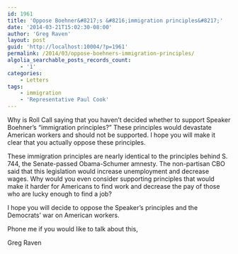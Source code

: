 ```yaml
---
id: 1961
title: 'Oppose Boehner&#8217;s &#8216;immigration principles&#8217;'
date: '2014-03-21T15:02:30-08:00'
author: 'Greg Raven'
layout: post
guid: 'http://localhost:10004/?p=1961'
permalink: /2014/03/oppose-boehners-immigration-principles/
algolia_searchable_posts_records_count:
    - '1'
categories:
    - Letters
tags:
    - immigration
    - 'Representative Paul Cook'
---
```


Why is Roll Call saying that you haven’t decided whether to support Speaker Boehner’s “immigration principles?” These principles would devastate American workers and should not be supported. I hope you will make it clear that you actually oppose these principles.  
  
These immigration principles are nearly identical to the principles behind S. 744, the Senate-passed Obama-Schumer amnesty. The non-partisan CBO said that this legislation would increase unemployment and decrease wages. Why would you even consider supporting principles that would make it harder for Americans to find work and decrease the pay of those who are lucky enough to find a job?

I hope you will decide to oppose the Speaker’s principles and the Democrats’ war on American workers.

Phone me if you would like to talk about this,

Greg Raven